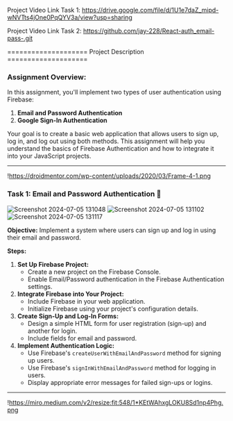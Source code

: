 Project Video Link Task 1: https://drive.google.com/file/d/1U1e7daZ_mipd-wNVTts4jOne0PqQYV3a/view?usp=sharing


Project Video Link Task 2: https://github.com/jay-228/React-auth_email-pass-.git


==================== Project Description ====================

### **Assignment Overview:**

In this assignment, you'll implement two types of user authentication using Firebase:

1. **Email and Password Authentication**
2. **Google Sign-In Authentication**

Your goal is to create a basic web application that allows users to sign up, log in, and log out using both methods. This assignment will help you understand the basics of Firebase Authentication and how to integrate it into your JavaScript projects.

---

!https://droidmentor.com/wp-content/uploads/2020/03/Frame-4-1.png

### **Task 1: Email and Password Authentication 📧**
![Screenshot 2024-07-05 131048](https://github.com/jay-228/React-Fairebase-GoogleAuth-Login/assets/122542095/769fe144-d11c-473d-b71c-5746dcbba4b3)
![Screenshot 2024-07-05 131102](https://github.com/jay-228/React-Fairebase-GoogleAuth-Login/assets/122542095/4bd475d5-2c63-4fcb-8e69-d4be5188a9e7)
![Screenshot 2024-07-05 131117](https://github.com/jay-228/React-Fairebase-GoogleAuth-Login/assets/122542095/d7df1621-352d-4e2a-9c1c-654a7217bb20)





**Objective:** Implement a system where users can sign up and log in using their email and password.

**Steps:**

1. **Set Up Firebase Project:**
    - Create a new project on the Firebase Console.
    - Enable Email/Password authentication in the Firebase Authentication settings.
2. **Integrate Firebase into Your Project:**
    - Include Firebase in your web application.
    - Initialize Firebase using your project's configuration details.
3. **Create Sign-Up and Log-In Forms:**
    - Design a simple HTML form for user registration (sign-up) and another for login.
    - Include fields for email and password.
4. **Implement Authentication Logic:**
    - Use Firebase's `createUserWithEmailAndPassword` method for signing up users.
    - Use Firebase's `signInWithEmailAndPassword` method for logging in users.
    - Display appropriate error messages for failed sign-ups or logins.

---

!https://miro.medium.com/v2/resize:fit:548/1*KEtWAhxgLOKU8Sd1np4Phg.png

